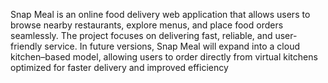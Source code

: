 Snap Meal is an online food delivery web application that allows users to browse nearby restaurants, explore menus, and place food orders seamlessly. The project focuses on delivering fast, reliable, and user-friendly service.
In future versions, Snap Meal will expand into a cloud kitchen–based model, allowing users to order directly from virtual kitchens optimized for faster delivery and improved efficiency
 
